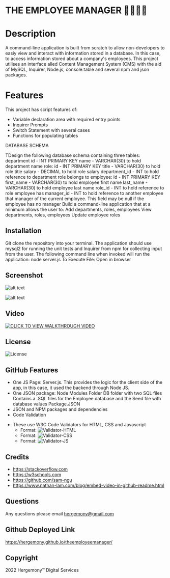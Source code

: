 # THE EMPLOYEE MANAGER 👷‍♀️🧑‍🏭 #

# Description
A command-line application is built from scratch to allow non-developers to easiy view and interact with information stored in a database. In this case, to access information stored about a company's employees. This project utilises an interface alled Content Management System (CMS) with the aid of MySQL, Inquirer, Node.js, console.table and several npm and json packages. 

# Features
This project has script features of:
- Variable declaration area with required entry points
- Inquirer Prompts
- Switch Statement with several cases
- Functions for populating tables

DATABASE SCHEMA

TDesign the following database schema containing three tables:
department
id - INT PRIMARY KEY
name - VARCHAR(30) to hold department name
role:
id - INT PRIMARY KEY
title - VARCHAR(30) to hold role title
salary - DECIMAL to hold role salary
department_id - INT to hold reference to department role belongs to
employee:
id - INT PRIMARY KEY
first_name - VARCHAR(30) to hold employee first name
last_name - VARCHAR(30) to hold employee last name
role_id - INT to hold reference to role employee has
manager_id - INT to hold reference to another employee that manager of the current employee. This field may be null if the employee has no manager
Build a command-line application that at a minimum allows the user to:
Add departments, roles, employees
View departments, roles, employees
Update employee roles

## Installation
Git clone the repository into your terminal. The application should use mysql2 for running the unit tests and Inquirer from npm for collecting input from the user. The following command line when invoked will run the application: node server.js
To Execute File:
Open in browser

## Screenshot
![alt text](https://github.com/hergemony/?raw=true)

![alt text](https://github.com/hergemony/?raw=true)

## Video
[![CLICK TO VIEW WALKTHROUGH VIDEO](https://img.youtube.com/xx)](https://youtu.be/)

## License
![License](https://img.shields.io/badge/License-MIT-blue)

## GitHub Features
- One JS Page:
Server.js. This provides the logic for the client side of the app, in this case, it used the backend through Node JS.
- One JSON package:
Node Modules Folder
DB folder with two SQL files
Contains a .SQL files for the Employee database and the Seed file with database values
Package.JSON
- JSON and NPM packages and dependencies
- Code Validation
* These use W3C Code Validators for HTML, CSS and Javascript
    * Format: ![Validator-HTML](N/A)
    * Format: ![Validator-CSS](N/A)
    * Format: ![Validator-JS](N/A)

## Credits
- https://stackoverflow.com
- https://w3schools.com
- https://github.com/sam-ngu
- https://www.nathan-lam.com/blog/embed-video-in-github-readme.html

## Questions
Any questions please email hergemony@gmail.com

## Github Deployed Link
https://hergemony.github.io/theemployeemanager/

## Copyright
2022 Hergemony™️ Digital Services

